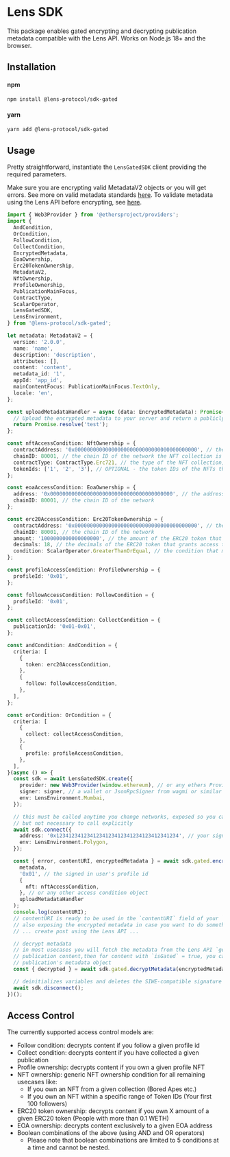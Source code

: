 # Lens SDK

This package enables gated encrypting and decrypting publication metadata compatible with the Lens API. Works on Node.js 18+ and the browser.

## Installation

#### npm

```bash
npm install @lens-protocol/sdk-gated
```

#### yarn

```bash
yarn add @lens-protocol/sdk-gated
```

## Usage

Pretty straightforward, instantiate the `LensGatedSDK` client providing the required parameters.

Make sure you are encrypting valid MetadataV2 objects or you will get errors. See more on valid
metadata standards [here](https://docs.lens.xyz/docs/metadata-standards). To validate metadata using the Lens API before
encrypting, see [here](https://docs.lens.xyz/docs/validate-metadata).

```typescript
import { Web3Provider } from '@ethersproject/providers';
import {
  AndCondition,
  OrCondition,
  FollowCondition,
  CollectCondition,
  EncryptedMetadata,
  EoaOwnership,
  Erc20TokenOwnership,
  MetadataV2,
  NftOwnership,
  ProfileOwnership,
  PublicationMainFocus,
  ContractType,
  ScalarOperator,
  LensGatedSDK,
  LensEnvironment,
} from '@lens-protocol/sdk-gated';

let metadata: MetadataV2 = {
  version: '2.0.0',
  name: 'name',
  description: 'description',
  attributes: [],
  content: 'content',
  metadata_id: '1',
  appId: 'app_id',
  mainContentFocus: PublicationMainFocus.TextOnly,
  locale: 'en',
};

const uploadMetadataHandler = async (data: EncryptedMetadata): Promise<string> => {
  // Upload the encrypted metadata to your server and return a publicly accessible url
  return Promise.resolve('test');
};

const nftAccessCondition: NftOwnership = {
  contractAddress: '0x0000000000000000000000000000000000000000', // the address of the NFT collection, make sure it is a valid address depending on the chosen network
  chainID: 80001, // the chain ID of the network the NFT collection is deployed on;
  contractType: ContractType.Erc721, // the type of the NFT collection, ERC721 and ERC1155 are supported
  tokenIds: ['1', '2', '3'], // OPTIONAL - the token IDs of the NFTs that grant access to the metadata, if ommitted, owning any NFT from the collection will grant access
};

const eoaAccessCondition: EoaOwnership = {
  address: '0x0000000000000000000000000000000000000000', // the address of the EOA that grants access to the metadata
  chainID: 80001, // the chain ID of the network
};

const erc20AccessCondition: Erc20TokenOwnership = {
  contractAddress: '0x0000000000000000000000000000000000000000', // the address of the ERC20 token that signers should own
  chainID: 80001, // the chain ID of the network
  amount: '1000000000000000000', // the amount of the ERC20 token that grants access to the metadata
  decimals: 18, // the decimals of the ERC20 token that grants access to the metadata
  condition: ScalarOperator.GreaterThanOrEqual, // the condition that must be met to grant access to the metadata, supported conditions are: '==', '!=', '>', '<', '>=', '<='
};

const profileAccessCondition: ProfileOwnership = {
  profileId: '0x01',
};

const followAccessCondition: FollowCondition = {
  profileId: '0x01',
};

const collectAccessCondition: CollectCondition = {
  publicationId: '0x01-0x01',
};

const andCondition: AndCondition = {
  criteria: [
    {
      token: erc20AccessCondition,
    },
    {
      follow: followAccessCondition,
    },
  ],
};

const orCondition: OrCondition = {
  criteria: [
    {
      collect: collectAccessCondition,
    },
    {
      profile: profileAccessCondition,
    },
  ],
}(async () => {
  const sdk = await LensGatedSDK.create({
    provider: new Web3Provider(window.ethereum), // or any ethers Provider
    signer: signer, // a wallet or JsonRpcSigner from wagmi or similar
    env: LensEnvironment.Mumbai,
  });

  // this must be called anytime you change networks, exposed so you can add this to your Web3Provider event handling
  // but not necessary to call explicitly
  await sdk.connect({
    address: '0x1234123412341234123412341234123412341234', // your signer's wallet address
    env: LensEnvironment.Polygon,
  });

  const { error, contentURI, encryptedMetadata } = await sdk.gated.encryptMetadata(
    metadata,
    '0x01', // the signed in user's profile id
    {
      nft: nftAccessCondition,
    }, // or any other access condition object
    uploadMetadataHandler
  );
  console.log(contentURI);
  // contentURI is ready to be used in the `contentURI` field of your `createPostTypedMetadata` call
  // also exposing the encrypted metadata in case you want to do something with it
  // ... create post using the Lens API ...

  // decrypt metadata
  // in most usecases you will fetch the metadata from the Lens API `getPublications` or similar call that returns
  // publication content,then for content with `isGated` = true, you can apply the decryption function to the
  // publication's metadata object
  const { decrypted } = await sdk.gated.decryptMetadata(encryptedMetadata);

  // deinitializes variables and deletes the SIWE-compatible signature from storage
  await sdk.disconnect();
})();
```

## Access Control

The currently supported access control models are:

- Follow condition: decrypts content if you follow a given profile id
- Collect condition: decrypts content if you have collected a given publication
- Profile ownership: decrypts content if you own a given profile NFT
- NFT ownership: generic NFT ownership condition for all remaining usecases like:
  - If you own an NFT from a given collection (Bored Apes etc.)
  - If you own an NFT within a specific range of Token IDs (Your first 100 followers)
- ERC20 token ownership: decrypts content if you own X amount of a given ERC20 token (People with more than 0.1 WETH)
- EOA ownership: decrypts content exclusively to a given EOA address
- Boolean combinations of the above (using AND and OR operators)
  - Please note that boolean combinations are limited to 5 conditions at a time and cannot be nested.
